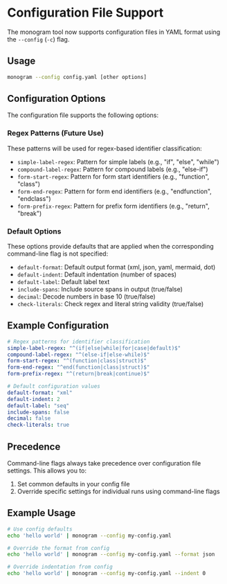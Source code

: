 # Configuration File Support

The monogram tool now supports configuration files in YAML format using the `--config` (`-c`) flag.

## Usage

```bash
monogram --config config.yaml [other options]
```

## Configuration Options

The configuration file supports the following options:

### Regex Patterns (Future Use)
These patterns will be used for regex-based identifier classification:

- `simple-label-regex`: Pattern for simple labels (e.g., "if", "else", "while")
- `compound-label-regex`: Pattern for compound labels (e.g., "else-if")
- `form-start-regex`: Pattern for form start identifiers (e.g., "function", "class")
- `form-end-regex`: Pattern for form end identifiers (e.g., "endfunction", "endclass")
- `form-prefix-regex`: Pattern for prefix form identifiers (e.g., "return", "break")

### Default Options
These options provide defaults that are applied when the corresponding command-line flag is not specified:

- `default-format`: Default output format (xml, json, yaml, mermaid, dot)
- `default-indent`: Default indentation (number of spaces)
- `default-label`: Default label text
- `include-spans`: Include source spans in output (true/false)
- `decimal`: Decode numbers in base 10 (true/false)
- `check-literals`: Check regex and literal string validity (true/false)

## Example Configuration

```yaml
# Regex patterns for identifier classification
simple-label-regex: "^(if|else|while|for|case|default)$"
compound-label-regex: "^(else-if|else-while)$"
form-start-regex: "^(function|class|struct)$"
form-end-regex: "^end(function|class|struct)$"
form-prefix-regex: "^(return|break|continue)$"

# Default configuration values
default-format: "xml"
default-indent: 2
default-label: "seq"
include-spans: false
decimal: false
check-literals: true
```

## Precedence

Command-line flags always take precedence over configuration file settings. This allows you to:

1. Set common defaults in your config file
2. Override specific settings for individual runs using command-line flags

## Example Usage

```bash
# Use config defaults
echo 'hello world' | monogram --config my-config.yaml

# Override the format from config
echo 'hello world' | monogram --config my-config.yaml --format json

# Override indentation from config
echo 'hello world' | monogram --config my-config.yaml --indent 0
```
